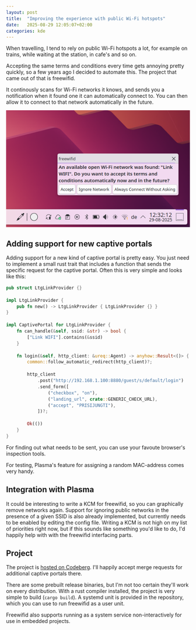 ```yaml
---
layout: post
title:  "Improving the experience with public Wi-Fi hotspots"
date:   2025-08-29 12:05:07+02:00
categories: kde
---
```


When travelling, I tend to rely on public Wi-Fi hotspots a lot, for example on trains, while waiting at the station, in cafe's and so on.

Accepting the same terms and conditions every time gets annoying pretty quickly, so a few years ago I decided to automate this. The project that came out of that is freewifid.

It continously scans for Wi-Fi networks it knows, and sends you a notification when it found one it can automatically connect to. You can then allow it to connect to that network automatically in the future.

![A freewifid notification asking wether to connect to a known network](/img/freewifid/notification.png)


## Adding support for new captive portals

Adding support for a new kind of captive portal is pretty easy. You just need to implement a small rust trait that includes a function that sends the specific request for the captive portal. Often this is very simple and looks like this:

```rust
pub struct LtgLinkProvider {}

impl LtgLinkProvider {
    pub fn new() -> LtgLinkProvider { LtgLinkProvider {} }
}

impl CaptivePortal for LtgLinkProvider {
    fn can_handle(&self, ssid: &str) -> bool {
        ["Link WIFI"].contains(&ssid)
    }

    fn login(&self, http_client: &ureq::Agent) -> anyhow::Result<()> {
        common::follow_automatic_redirect(http_client)?;

        http_client
            .post("http://192.168.1.100:8880/guest/s/default/login")
            .send_form([
                ("checkbox", "on"),
                ("landing_url", crate::GENERIC_CHECK_URL),
                ("accept", "PRISIJUNGTI"),
            ])?;

        Ok(())
    }
}
```

For finding out what needs to be sent, you can use your favoute browser's inspection tools.

For testing, Plasma's feature for assigning a random MAC-address comes very handy.

## Integration with Plasma

It could be interesting to write a KCM for freewifid, so you can graphically remove networks again.
Support for ignoring public networks in the presence of a given SSID is also already implemented, but currently needs to be enabled by editing the config file.
Writing a KCM is not high on my list of priorities right now, but if this sounds like something you'd like to do, I'd happily help with with the freewifid interfacing parts.

## Project

The project is [hosted on Codeberg](https://codeberg.org/jbb/freewifid).
I'll happily accept merge requests for additional captive portals there.

There are some prebuilt release binaries, but I'm not too certain they'll work on every distribution.
With a rust compiler installed, the project is very simple to build (`cargo build`).
A systemd unit is provided in the repository, which you can use to run freewifid as a user unit.

Freewifid also supports running as a system service non-interactively for use in embedded projects.
